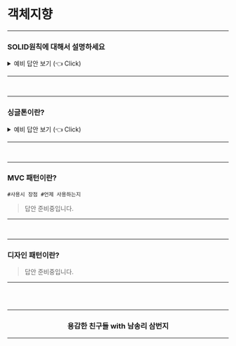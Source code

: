 # 객체지향

-------

### SOLID원칙에 대해서 설명하세요

<details>
   <summary> 예비 답안 보기 (👈 Click)</summary>
<br />

- SRP(Single Responsibility Principle) : 단일 책임 원칙, 저의 개인 답변과 같습니다.

- OCP(Open Clos Principle) : 개방 폐쇄의 원칙, 클래스는 확장에는 열려있고, 변경에는 닫혀 있어야 한다는 원칙입니다.
  - 확장에 대해서 열려있다 : 코드 동작을 확장할 수 있다.
  - 수정에 대해서 닫혀있다 : 코드 동작을 확장하더라도 그 밖의 코드는 전혀 영향을 받지 않는다. 

- LSP(Liskov Substitution Principle) : 리스코프 치환의 원칙, 서브 타입은 언제나 기반 타입으로 교체할 수 있어야 한다라는 원칙입니다. 쉽게 설명하면 부모가 동작하는 기능은 자식도 동일하게 동작해야 한다는 것입니다.

- ISP(Interface Segregation Principle) : 인터페이스 분리의 원칙, 자신이 사용하지 않는 인터페이스는 구현하지 말아야 한다는 원칙입니다. 바꿔 말하면, 하나의 큰 인터페이스보다는 여러개의 작은 인터페이스를 구현하는 것이 낫다라고도 할 수 있습니다.

- DIP(Dependency Inversion Principle) : 의존 관계 역전의 원칙입니다. 구조적 디자인에서 발생하던 하위 레벨 모듈의 변경이 상위 레벨 모듈의 변경을 요구하는 위계관계를 끊는 의미의 역전입니다. 쉽게 말하면 코드에서는 인터페이스에서 구현하는 클래스로 그 의존 관계가 흐르지만 실행시에는 역전된다 정도로 생각하시면 되겠습니다.


> Ref. 
> [SOLID 원칙. Tistory dev-momo](https://dev-momo.tistory.com/entry/SOLID-%EC%9B%90%EC%B9%99), 
> [2018년 하반기 'ㅈ' 기업 개발자 면접](https://gurumee92.tistory.com/95)

</details>

----------------------------------------

<br />

----------------------------------------

### 싱글톤이란?

<details>
   <summary> 예비 답안 보기 (👈 Click)</summary>
<br />

어떤 클래스의 인스턴스 개수가 최대 한 개를 넘지 않도록 하는 패턴 

</details>

----------------------------------------

<br />

----------------------------------------

### MVC 패턴이란?

`#사용시 장점 #언제 사용하는지`
> 답안 준비중입니다.

----------------------------------------

<br />

----------------------------------------

### 디자인 패턴이란?

> 답안 준비중입니다.

----------------------------------------

<br />
<br />
<div align=center>
  <hr />
    <h3> 용감한 친구들 with 남송리 삼번지 </h3>
  <hr />
</div>
   
